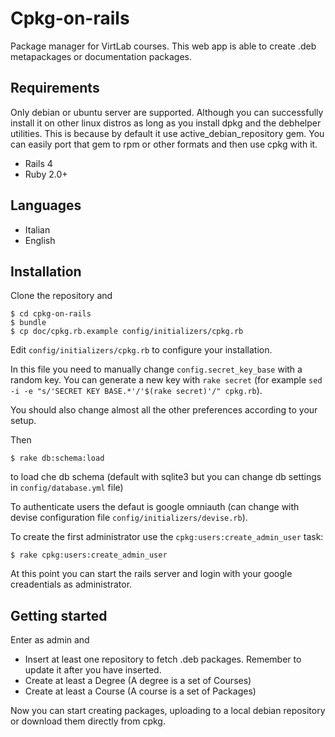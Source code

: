 Cpkg-on-rails
=============

Package manager for VirtLab courses.
This web app is able to create .deb metapackages or documentation packages.

## Requirements

Only debian or ubuntu server are supported. Although you can successfully
install it on other linux distros as long as you install dpkg and the debhelper utilities. This is because by default it use active_debian_repository gem. You can easily port that gem to rpm or other formats and then use cpkg with it.


*  Rails 4
*  Ruby 2.0+

## Languages 

*  Italian
*  English

## Installation

Clone the repository and 

    $ cd cpkg-on-rails
    $ bundle
    $ cp doc/cpkg.rb.example config/initializers/cpkg.rb

Edit `config/initializers/cpkg.rb` to configure your installation. 

In this file you need to manually change `config.secret_key_base` with a random key. You can generate a new key with `rake secret` (for example `sed -i -e "s/'SECRET KEY BASE.*'/'$(rake secret)'/" cpkg.rb`).

You should also change almost all the other preferences according to your
setup.

   Then

    $ rake db:schema:load

to load che db schema (default with sqlite3 but you can change db
settings in `config/database.yml` file)

To authenticate users the defaut is google omniauth (can change 
with devise configuration file `config/initializers/devise.rb`). 

To create the first administrator use the `cpkg:users:create_admin_user` task:

    $ rake cpkg:users:create_admin_user

At this point you can start the rails server and login with your 
google creadentials as administrator.

## Getting started

Enter as admin and

*  Insert at least one repository to fetch .deb packages. Remember to
   update it after you have inserted.
*  Create at least a Degree (A degree is a set of Courses)
*  Create at least a Course (A course is a set of Packages)

Now you can start creating packages, uploading to a local debian repository or
download them directly from cpkg.
